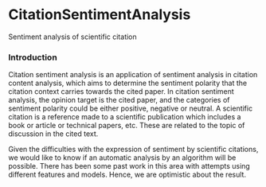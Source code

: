 # CitationSentimentAnalysis
Sentiment analysis of scientific citation
### Introduction
Citation sentiment analysis is an application of sentiment analysis in citation content analysis, which aims to determine the sentiment polarity that the citation context carries towards the cited paper. In citation sentiment analysis, the opinion target is the cited paper, and the categories of sentiment polarity could be either positive, negative or neutral.
A scientific citation is a reference made to a scientific publication which includes a book or article or technical papers, etc. These are related to the topic of discussion in the cited text.

Given the difficulties with the expression of sentiment by scientific citations, we would like to know if an automatic analysis by an algorithm will be possible. There has been some past work in this area with attempts using different features and models. Hence, we are optimistic about the result. 
